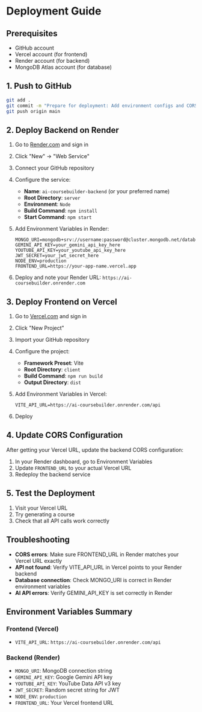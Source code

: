 # Deployment Guide

## Prerequisites
- GitHub account
- Vercel account (for frontend)
- Render account (for backend)
- MongoDB Atlas account (for database)

## 1. Push to GitHub

```bash
git add .
git commit -m "Prepare for deployment: Add environment configs and CORS setup"
git push origin main
```

## 2. Deploy Backend on Render

1. Go to [Render.com](https://render.com) and sign in
2. Click "New" → "Web Service"
3. Connect your GitHub repository
4. Configure the service:
   - **Name**: `ai-coursebuilder-backend` (or your preferred name)
   - **Root Directory**: `server`
   - **Environment**: `Node`
   - **Build Command**: `npm install`
   - **Start Command**: `npm start`

5. Add Environment Variables in Render:
   ```
   MONGO_URI=mongodb+srv://username:password@cluster.mongodb.net/database_name
   GEMINI_API_KEY=your_gemini_api_key_here
   YOUTUBE_API_KEY=your_youtube_api_key_here
   JWT_SECRET=your_jwt_secret_here
   NODE_ENV=production
   FRONTEND_URL=https://your-app-name.vercel.app
   ```

6. Deploy and note your Render URL: `https://ai-coursebuilder.onrender.com`

## 3. Deploy Frontend on Vercel

1. Go to [Vercel.com](https://vercel.com) and sign in
2. Click "New Project"
3. Import your GitHub repository
4. Configure the project:
   - **Framework Preset**: Vite
   - **Root Directory**: `client`
   - **Build Command**: `npm run build`
   - **Output Directory**: `dist`

5. Add Environment Variables in Vercel:
   ```
   VITE_API_URL=https://ai-coursebuilder.onrender.com/api
   ```

6. Deploy

## 4. Update CORS Configuration

After getting your Vercel URL, update the backend CORS configuration:

1. In your Render dashboard, go to Environment Variables
2. Update `FRONTEND_URL` to your actual Vercel URL
3. Redeploy the backend service

## 5. Test the Deployment

1. Visit your Vercel URL
2. Try generating a course
3. Check that all API calls work correctly

## Troubleshooting

- **CORS errors**: Make sure FRONTEND_URL in Render matches your Vercel URL exactly
- **API not found**: Verify VITE_API_URL in Vercel points to your Render backend
- **Database connection**: Check MONGO_URI is correct in Render environment variables
- **AI API errors**: Verify GEMINI_API_KEY is set correctly in Render

## Environment Variables Summary

### Frontend (Vercel)
- `VITE_API_URL`: `https://ai-coursebuilder.onrender.com/api`

### Backend (Render)
- `MONGO_URI`: MongoDB connection string
- `GEMINI_API_KEY`: Google Gemini API key
- `YOUTUBE_API_KEY`: YouTube Data API v3 key
- `JWT_SECRET`: Random secret string for JWT
- `NODE_ENV`: `production`
- `FRONTEND_URL`: Your Vercel frontend URL
